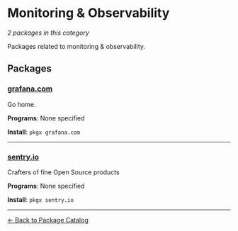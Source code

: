 # Monitoring & Observability

*2 packages in this category*

Packages related to monitoring & observability.

## Packages

### [grafana.com](../packages/grafanacom.md)

Go home.

**Programs**: None specified

**Install**: `pkgx grafana.com`

---

### [sentry.io](../packages/sentryio.md)

Crafters of fine Open Source products

**Programs**: None specified

**Install**: `pkgx sentry.io`

---

[← Back to Package Catalog](../package-catalog.md)
